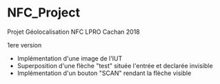 # NFC_Project
Projet Géolocalisation NFC LPRO Cachan 2018

1ere version 

- Implémentation d'une image de l'IUT
- Superposition d'une flèche "test" située l'entrée et declarée invisible
- Implémentation d'un bouton "SCAN" rendant la flèche visible

